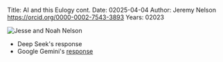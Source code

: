 Title: AI and this Eulogy cont.
Date: 02025-04-04
Author: Jeremy Nelson <https://orcid.org/0000-0002-7543-3893>
Years: 02023

![Jesse and Noah Nelson](jesse-noah.png)

- Deep Seek's response
- Google Gemini's [response](https://g.co/gemini/share/13222c413a9c)

